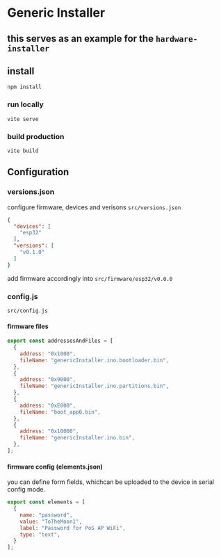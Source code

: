 # Generic Installer
## this serves as an example for the `hardware-installer`

## install
```console
npm install
```

### run locally
```console
vite serve
```

### build production
```console
vite build
```

## Configuration

### versions.json
configure firmware, devices and verisons
`src/versions.json`
```json
{
  "devices": [
    "esp32"
  ],
  "versions": [
    "v0.1.0"
  ]
}
```
add firmware accordingly into `src/firmware/esp32/v0.0.0`

### config.js
`src/config.js`

#### firmware files
```js
export const addressesAndFiles = [
  {
    address: "0x1000",
    fileName: "genericInstaller.ino.bootloader.bin",
  },
  {
    address: "0x9000",
    fileName: "genericInstaller.ino.partitions.bin",
  },
  {
    address: "0xE000",
    fileName: "boot_app0.bin",
  },
  {
    address: "0x10000",
    fileName: "genericInstaller.ino.bin",
  },
];
```

#### firmware config (elements.json)
you can define form fields, whichcan be uploaded to the device in serial config mode.
```js
export const elements = [
  {
    name: "password",
    value: "ToTheMoon1",
    label: "Password for PoS AP WiFi",
    type: "text",
  }
];
